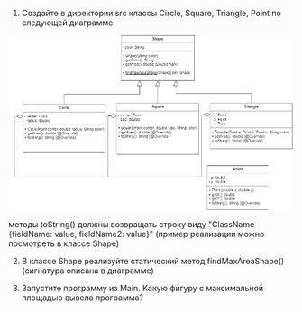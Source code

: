 1. Создайте в директории src классы Circle, Square, Triangle, Point по следующей диаграмме  

![](assets/diagram.png)

методы toString() должны возвращать строку виду "ClassName {fieldName: value, fieldName2: value}" (пример реализации можно посмотреть в классе Shape)

2. В классе Shape реализуйте статический метод findMaxAreaShape()  
(сигнатура описана в диаграмме)

3. Запустите программу из Main. Какую фигуру с максимальной площадью вывела программа?